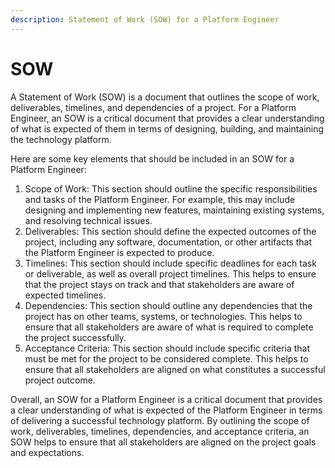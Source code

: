 ```yaml
---
description: Statement of Work (SOW) for a Platform Engineer
---
```


# SOW

A Statement of Work (SOW) is a document that outlines the scope of work, deliverables, timelines, and dependencies of a project. For a Platform Engineer, an SOW is a critical document that provides a clear understanding of what is expected of them in terms of designing, building, and maintaining the technology platform.

Here are some key elements that should be included in an SOW for a Platform Engineer:

1. Scope of Work: This section should outline the specific responsibilities and tasks of the Platform Engineer. For example, this may include designing and implementing new features, maintaining existing systems, and resolving technical issues.
2. Deliverables: This section should define the expected outcomes of the project, including any software, documentation, or other artifacts that the Platform Engineer is expected to produce.
3. Timelines: This section should include specific deadlines for each task or deliverable, as well as overall project timelines. This helps to ensure that the project stays on track and that stakeholders are aware of expected timelines.
4. Dependencies: This section should outline any dependencies that the project has on other teams, systems, or technologies. This helps to ensure that all stakeholders are aware of what is required to complete the project successfully.
5. Acceptance Criteria: This section should include specific criteria that must be met for the project to be considered complete. This helps to ensure that all stakeholders are aligned on what constitutes a successful project outcome.

Overall, an SOW for a Platform Engineer is a critical document that provides a clear understanding of what is expected of the Platform Engineer in terms of delivering a successful technology platform. By outlining the scope of work, deliverables, timelines, dependencies, and acceptance criteria, an SOW helps to ensure that all stakeholders are aligned on the project goals and expectations.
